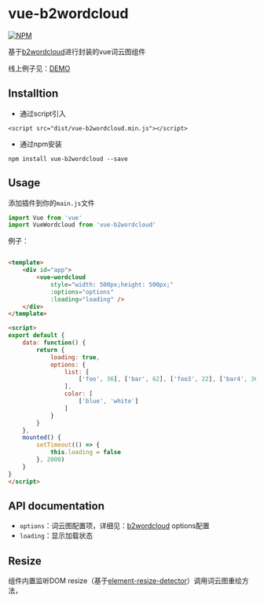 # vue-b2wordcloud

[![NPM](https://nodei.co/npm/vue-b2wordcloud.png)](https://nodei.co/npm/vue-b2wordcloud/)

基于[b2wordcloud](https://github.com/holanlan/vue-b2wordcloud)进行封装的vue词云图组件

线上例子见：[DEMO](https://holanlan.github.io/vue-b2wordcloud/)

## Installtion
- 通过script引入
```
<script src="dist/vue-b2wordcloud.min.js"></script>
```

- 通过npm安装
```
npm install vue-b2wordcloud --save
```

## Usage

添加插件到你的`main.js`文件
```javascript
import Vue from 'vue'
import VueWordcloud from 'vue-b2wordcloud'
```

例子：
```html

<template>
    <div id="app">
        <vue-wordcloud 
            style="width: 500px;height: 500px;"
            :options="options" 
            :loading="loading" />
    </div>
</template>

<script>
export default {
    data: function() {
        return { 
            loading: true,
            options: {
                list: [
                    ['foo', 36], ['bar', 62], ['foo3', 22], ['bar4', 36], ['bar5', 46],['foo', 36], ['bar', 62], ['foo3', 22], ['bar4', 36], ['bar5', 46],['foo', 36], ['bar', 62], ['foo3', 22], ['bar4', 36], ['bar5', 46],['foo', 36], ['bar', 62], ['foo3', 22], ['bar4', 36], ['bar5', 46],['foo', 36], ['bar', 62], ['foo3', 22], ['bar4', 36], ['bar5', 46],['foo', 36], ['bar', 62], ['foo3', 22], ['bar4', 36], ['bar5', 46],['foo', 36], ['bar', 62], ['foo3', 22], ['bar4', 36], ['bar5', 46],['foo', 36], ['bar', 62], ['foo3', 22], ['bar4', 36], ['bar5', 46],['foo', 36], ['bar', 62], ['foo3', 22], ['bar4', 36], ['bar5', 46],['foo', 36], ['bar', 62], ['foo3', 22], ['bar4', 36], ['bar5', 46]
                ],
                color: [
                    ['blue', 'white']
                ]
            }
        }
    },
    mounted() {
        setTimeout(() => {
            this.loading = false
        }, 2000)
    }
}
</script>
```

## API documentation

- `options`：词云图配置项，详细见：[b2wordcloud](https://github.com/holanlan/vue-b2wordcloud) options配置
- `loading`：显示加载状态

## Resize

组件内置监听DOM resize（基于[element-resize-detector](https://github.com/wnr/element-resize-detector)）调用词云图重绘方法，